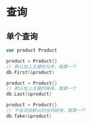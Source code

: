 # 查询


## 单个查询

```go hl_lines="4 5 8 9 12 13"
var product Product

product = Product{}
// 默认加上主键的升序，取第一个
db.First(&product)

product = Product{}
// 默认加上主键的降序，取第一个
db.Last(&product)

product = Product{}
// 不会添加默认的任何排序，取第一个
db.Take(&product)
```